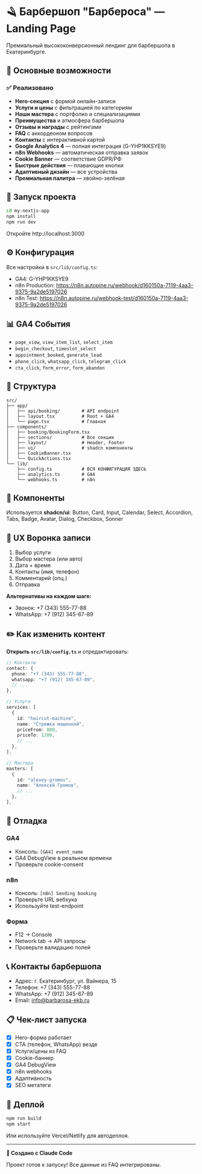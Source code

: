 # 🪒 Барбершоп "Барбероса" — Landing Page

Премиальный высококонверсионный лендинг для барбершопа в Екатеринбурге.

## 🎯 Основные возможности

### ✅ Реализовано

- **Hero-секция** с формой онлайн-записи
- **Услуги и цены** с фильтрацией по категориям
- **Наши мастера** с портфолио и специализациями
- **Преимущества** и атмосфера барбершопа
- **Отзывы и награды** с рейтингами
- **FAQ** с аккордеоном вопросов
- **Контакты** с интерактивной картой
- **Google Analytics 4** — полная интеграция (G-YHP1KKSYE9)
- **n8n Webhooks** — автоматическая отправка заявок
- **Cookie Banner** — соответствие GDPR/РФ
- **Быстрые действия** — плавающие кнопки
- **Адаптивный дизайн** — все устройства
- **Премиальная палитра** — хвойно-зелёная

## 🚀 Запуск проекта

```bash
cd my-nextjs-app
npm install
npm run dev
```

Откройте http://localhost:3000

## ⚙️ Конфигурация

Все настройки в `src/lib/config.ts`:

- GA4: G-YHP1KKSYE9
- n8n Production: https://n8n.autopine.ru/webhook/d160150a-7119-4aa3-9375-9a2de5197026
- n8n Test: https://n8n.autopine.ru/webhook-test/d160150a-7119-4aa3-9375-9a2de5197026

## 📊 GA4 События

- `page_view`, `view_item_list`, `select_item`
- `begin_checkout`, `timeslot_select`
- `appointment_booked`, `generate_lead`
- `phone_click`, `whatsapp_click`, `telegram_click`
- `cta_click`, `form_error`, `form_abandon`

## 📁 Структура

```
src/
├── app/
│   ├── api/booking/        # API endpoint
│   ├── layout.tsx          # Root + GA4
│   └── page.tsx            # Главная
├── components/
│   ├── booking/BookingForm.tsx
│   ├── sections/           # Все секции
│   ├── layout/             # Header, Footer
│   ├── ui/                 # shadcn компоненты
│   ├── CookieBanner.tsx
│   └── QuickActions.tsx
└── lib/
    ├── config.ts           # ВСЯ КОНФИГУРАЦИЯ ЗДЕСЬ
    ├── analytics.ts        # GA4
    └── webhooks.ts         # n8n
```

## 🎨 Компоненты

Используется **shadcn/ui**: Button, Card, Input, Calendar, Select, Accordion, Tabs, Badge, Avatar, Dialog, Checkbox, Sonner

## 📱 UX Воронка записи

1. Выбор услуги
2. Выбор мастера (или авто)
3. Дата + время
4. Контакты (имя, телефон)
5. Комментарий (опц.)
6. Отправка

**Альтернативы на каждом шаге:**
- Звонок: +7 (343) 555-77-88
- WhatsApp: +7 (912) 345-67-89

## ✏️ Как изменить контент

**Открыть `src/lib/config.ts`** и отредактировать:

```typescript
// Контакты
contact: {
  phone: "+7 (343) 555-77-88",
  whatsapp: "+7 (912) 345-67-89",
  // ...
},

// Услуги
services: [
  {
    id: "haircut-machine",
    name: "Стрижка машинкой",
    priceFrom: 800,
    priceTo: 1200,
    // ...
  },
],

// Мастера
masters: [
  {
    id: "alexey-gromov",
    name: "Алексей Громов",
    // ...
  },
],
```

## 🐛 Отладка

### GA4
- Консоль: `[GA4] event_name`
- GA4 DebugView в реальном времени
- Проверьте cookie-consent

### n8n
- Консоль: `[n8n] Sending booking`
- Проверьте URL вебхука
- Используйте test-endpoint

### Форма
- F12 → Console
- Network tab → API запросы
- Проверьте валидацию полей

## 📞 Контакты барбершопа

- Адрес: г. Екатеринбург, ул. Вайнера, 15
- Телефон: +7 (343) 555-77-88
- WhatsApp: +7 (912) 345-67-89
- Email: info@barbarosa-ekb.ru

## 📋 Чек-лист запуска

- [x] Hero-форма работает
- [x] CTA (телефон, WhatsApp) везде
- [x] Услуги/цены из FAQ
- [x] Cookie-баннер
- [x] GA4 DebugView
- [x] n8n webhooks
- [x] Адаптивность
- [x] SEO метатеги

## 🚢 Деплой

```bash
npm run build
npm start
```

Или используйте Vercel/Netlify для автодеплоя.

---

**🤖 Создано с Claude Code**

Проект готов к запуску! Все данные из FAQ интегрированы.
